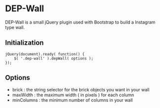 # DEP-Wall

DEP-Wall is a small jQuery plugin used with Bootstrap to build a Instagram type wall.

## Initialization ##

```
jQuery(document).ready( function() {	
	$( '.dep-wall' ).depWall( options );				
});
```

## Options ##

* brick : the string selector for the brick objects you want in your wall
* maxWidth : the maximum width ( in pixels ) for each column
* minColumns : the minimum number of columns in your wall


